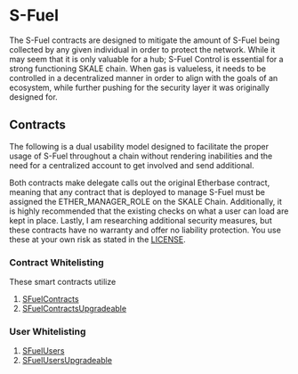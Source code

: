 # S-Fuel

   The S-Fuel contracts are designed to mitigate the amount of S-Fuel being collected by any given individual in order to protect the network. While it may seem that it is only valuable for a hub; S-Fuel Control is essential for a strong functioning SKALE chain. When gas is valueless, it needs to be controlled in a decentralized manner in order to align with the goals of an ecosystem, while further pushing for the security layer it was originally designed for. 

   ## Contracts
   
   The following is a dual usability model designed to facilitate the proper usage of S-Fuel throughout a chain without rendering inabilities and the need for a centralized account to get involved and send additional.

   Both contracts make delegate calls out the original Etherbase contract, meaning that any contract that is deployed to manage S-Fuel must be assigned the ETHER_MANAGER_ROLE on the SKALE Chain. Additionally, it is highly recommended that the existing checks on what a user can load are kept in place. 
   Lastly, I am researching additional security measures, but these contracts have no warranty and offer no liability protection. You use these at your own risk as stated in the [LICENSE](../LICENSE).

   ### Contract Whitelisting
   These smart contracts utilize 

   1. [SFuelContracts](../sfuel/contracts/s_fuel/SFuelContracts.sol)
   2. [SFuelContractsUpgradeable](../sfuel/contracts/s_fuel/SFuelContractsUpgradeable.sol)

   ### User Whitelisting
   1. [SFuelUsers](../sfuel/contracts/s_fuel/SFuelUsers.sol)
   2. [SFuelUsersUpgradeable](../sfuel/contracts/s_fuel/SFuelUsersUpgradeable.sol)